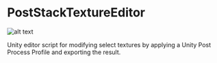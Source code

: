 # PostStackTextureEditor

![alt text](https://i.imgur.com/TOFC4js.jpg)

Unity editor script for modifying select textures by applying a Unity Post Process Profile and exporting the result.
